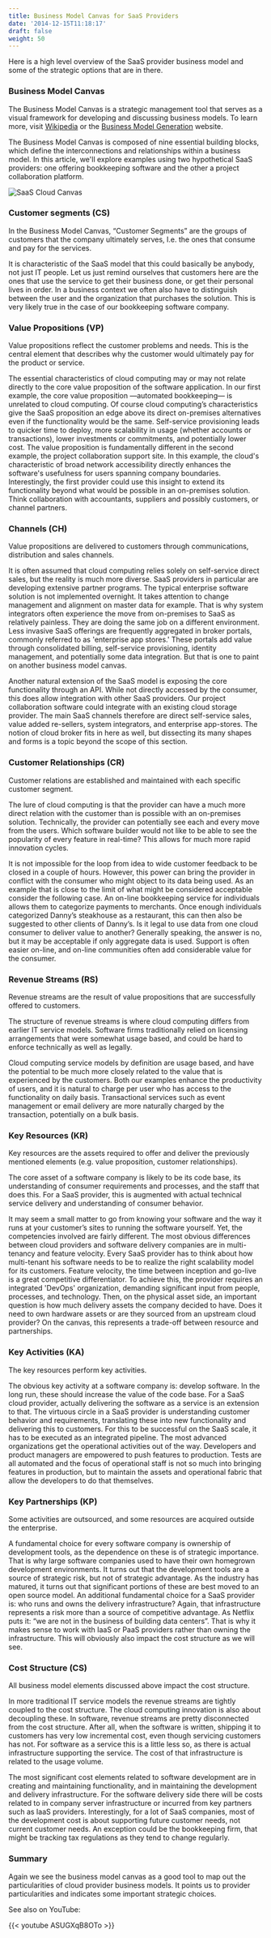 ```yaml
---
title: Business Model Canvas for SaaS Providers
date: '2014-12-15T11:18:17'
draft: false
weight: 50
---
```


Here is a high level overview of the SaaS provider business model and some of the strategic options that are in there.

### Business Model Canvas

The Business Model Canvas is a strategic management tool that serves as a visual framework for developing and discussing business models. To learn more, visit [Wikipedia](http://en.wikipedia.org/wiki/Business_Model_Canvas) or the [Business Model Generation](http://www.businessmodelgeneration.com/) website.

The Business Model Canvas is composed of nine essential building blocks, which define the interconnections and relationships within a business model. In this article, we'll explore examples using two hypothetical SaaS providers: one offering bookkeeping software and the other a project collaboration platform.

![SaaS Cloud Canvas](BusinessCanvasSaaS.png)

### Customer segments (CS)

In the Business Model Canvas, “Customer Segments” are the groups of customers that the company ultimately serves, I.e. the ones that consume and pay for the services.

It is characteristic of the SaaS model that this could basically be anybody, not just IT people. Let us just remind ourselves that customers here are the ones that use the service to get their business done, or get their personal lives in order. In a business context we often also have to distinguish between the user and the organization that purchases the solution. This is very likely true in the case of our bookkeeping software company.

### Value Propositions (VP)

Value propositions reflect the customer problems and needs. This is the central element that describes why the customer would ultimately pay for the product or service.

The essential characteristics of cloud computing may or may not relate directly to the core value proposition of the software application. In our first example, the core value proposition —automated bookkeeping— is unrelated to cloud computing. Of course cloud computing’s characteristics give the SaaS proposition an edge above its direct on-premises alternatives even if the functionality would be the same. Self-service provisioning leads to quicker time to deploy, more scalability in usage (whether accounts or transactions), lower investments or commitments, and potentially lower cost.
The value proposition is fundamentally different in the second example, the project collaboration support site. In this example, the cloud's characteristic of broad network accessibility directly enhances the software's usefulness for users spanning company boundaries.
Interestingly, the first provider could use this insight to extend its functionality beyond what would be possible in an on-premises solution. Think collaboration with accountants, suppliers and possibly customers, or channel partners.

### Channels (CH)

Value propositions are delivered to customers through communications, distribution and sales channels.

It is often assumed that cloud computing relies solely on self-service direct sales, but the reality is much more diverse. SaaS providers in particular are developing extensive partner programs.
The typical enterprise software solution is not implemented overnight. It takes attention to change management and alignment on master data for example. That is why system integrators often experience the move from on-premises to SaaS as relatively painless. They are doing the same job on a different environment.
Less invasive SaaS offerings are frequently aggregated in broker portals, commonly referred to as 'enterprise app stores.' These portals add value through consolidated billing, self-service provisioning, identity management, and potentially some data integration. But that is one to paint on another business model canvas.

Another natural extension of the SaaS model is exposing the core functionality through an API. While not directly accessed by the consumer, this does allow integration with other SaaS providers. Our project collaboration software could integrate with an existing cloud storage provider.
The main SaaS channels therefore are direct self-service sales, value added re-sellers, system integrators, and enterprise app-stores. The notion of cloud broker fits in here as well, but dissecting its many shapes and forms is a topic beyond the scope of this section.

### Customer Relationships (CR)

Customer relations are established and maintained with each specific customer segment.

The lure of cloud computing is that the provider can have a much more direct relation with the customer than is possible with an on-premises solution. Technically, the provider can potentially see each and every move from the users. Which software builder would not like to be able to see the popularity of every feature in real-time? This allows for much more rapid innovation cycles.

It is not impossible for the loop from idea to wide customer feedback to be closed in a couple of hours.
However, this power can bring the provider in conflict with the consumer who might object to its data being used. As an example that is close to the limit of what might be considered acceptable consider the following case. An on-line bookkeeping service for individuals allows them to categorize payments to merchants. Once enough individuals categorized Danny’s steakhouse as a restaurant, this can then also be suggested to other clients of Danny’s. Is it legal to use data from one cloud consumer to deliver value to another? Generally speaking, the answer is no, but it may be acceptable if only aggregate data is used.
Support is often easier on-line, and on-line communities often add considerable value for the consumer.

### Revenue Streams (RS)

Revenue streams are the result of value propositions that are successfully offered to customers.

The structure of revenue streams is where cloud computing differs from earlier IT service models. Software firms traditionally relied on licensing arrangements that were somewhat usage based, and could be hard to enforce technically as well as legally.

Cloud computing service models by definition are usage based, and have the potential to be much more closely related to the value that is experienced by the customers. Both our examples enhance the productivity of users, and it is natural to charge per user who has access to the functionality on daily basis. Transactional services such as event management or email delivery are more naturally charged by the transaction, potentially on a bulk basis.

### Key Resources (KR)

Key resources are the assets required to offer and deliver the previously mentioned elements (e.g. value proposition, customer relationships).

The core asset of a software company is likely to be its code base, its understanding of consumer requirements and processes, and the staff that does this. For a SaaS provider, this is augmented with actual technical service delivery and understanding of consumer behavior.

It may seem a small matter to go from knowing your software and the way it runs at your customer’s sites to running the software yourself. Yet, the competencies involved are fairly different.
The most obvious differences between cloud providers and software delivery companies are in multi-tenancy and feature velocity. Every SaaS provider has to think about how multi-tenant his software needs to be to realize the right scalability model for its customers. Feature velocity, the time between inception and go-live is a great competitive differentiator. To achieve this, the provider requires an integrated 'DevOps' organization, demanding significant input from people, processes, and technology.
Then, on the physical asset side, an important question is how much delivery assets the company decided to have. Does it need to own hardware assets or are they sourced from an upstream cloud provider? On the canvas, this represents a trade-off between resource and partnerships.

### Key Activities (KA)

The key resources perform key activities.

The obvious key activity at a software company is: develop software. In the long run, these should increase the value of the code base. For a SaaS cloud provider, actually delivering the software as a service is an extension to that. The virtuous circle in a SaaS provider is understanding customer behavior and requirements, translating these into new functionality and delivering this to customers.
For this to be successful on the SaaS scale, it has to be executed as an integrated pipeline. The most advanced organizations get the operational activities out of the way. Developers and product managers are empowered to push features to production. Tests are all automated and the focus of operational staff is not so much into bringing features in production, but to maintain the assets and operational fabric that allow the developers to do that themselves.

### Key Partnerships (KP)

Some activities are outsourced, and some resources are acquired outside the enterprise.

A fundamental choice for every software company is ownership of development tools, as the dependence on these is of strategic importance. That is why large software companies used to have their own homegrown development environments. It turns out that the development tools are a source of strategic risk, but not of strategic advantage. As the industry has matured, it turns out that significant portions of these are best moved to an open source model.
An additional fundamental choice for a SaaS provider is: who runs and owns the delivery infrastructure? Again, that infrastructure represents a risk more than a source of competitive advantage. As Netflix puts it: “we are not in the business of building data centers”. That is why it makes sense to work with IaaS or PaaS providers rather than owning the infrastructure. This will obviously also impact the cost structure as we will see.

### Cost Structure (CS)

All business model elements discussed above impact the cost structure.

In more traditional IT service models the revenue streams are tightly coupled to the cost structure. The cloud computing innovation is also about decoupling these.
In software, revenue streams are pretty disconnected from the cost structure. After all, when the software is written, shipping it to customers has very low incremental cost, even though servicing customers has not. For software as a service this is a little less so, as there is actual infrastructure supporting the service. The cost of that infrastructure is related to the usage volume.

The most significant cost elements related to software development are in creating and maintaining functionality, and in maintaining the development and delivery infrastructure. For the software delivery side there will be costs related to in company server infrastructure or incurred from key partners such as IaaS providers.
Interestingly, for a lot of SaaS companies, most of the development cost is about supporting future customer needs, not current customer needs. An exception could be the bookkeeping firm, that might be tracking tax regulations as they tend to change regularly.

### Summary

Again we see the business model canvas as a good tool to map out the particularities of cloud provider business models.
It points us to provider particularities and indicates some important strategic choices.

<!-- start-hugo-only -->

See also on YouTube:

{{< youtube ASUGXqB8OTo >}}
<!-- end-hugo-only -->
